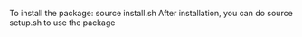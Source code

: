 To install the package: source install.sh
After installation, you can do source setup.sh to use the package 
